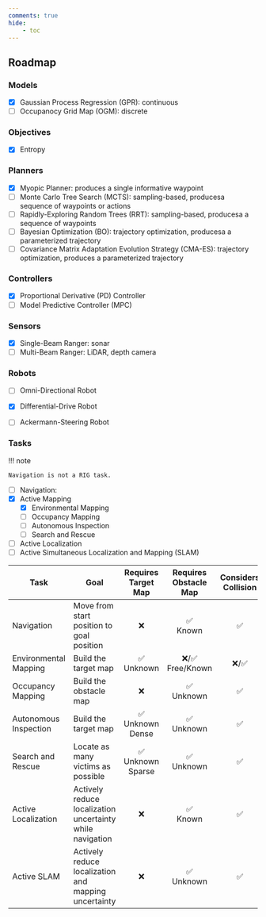 ```yaml
---
comments: true
hide:
    - toc
---
```



## Roadmap

### Models

- [x] Gaussian Process Regression (GPR): continuous
- [ ] Occupanocy Grid Map (OGM): discrete

### Objectives

- [x] Entropy

### Planners

- [x] Myopic Planner: produces a single informative waypoint
- [ ] Monte Carlo Tree Search (MCTS): sampling-based, producesa sequence of waypoints or actions
- [ ] Rapidly-Exploring Random Trees (RRT): sampling-based, producesa a sequence of waypoints
- [ ] Bayesian Optimization (BO): trajectory optimization, producesa a parameterized trajectory
- [ ] Covariance Matrix Adaptation Evolution Strategy (CMA-ES): trajectory optimization, produces a parameterized trajectory

### Controllers

- [x] Proportional Derivative (PD) Controller
- [ ] Model Predictive Controller (MPC)

### Sensors

- [x] Single-Beam Ranger: sonar
- [ ] Multi-Beam Ranger: LiDAR, depth camera

### Robots

- [ ] Omni-Directional Robot
- [x] Differential-Drive Robot
- [ ] Ackermann-Steering Robot


### Tasks

!!! note

    Navigation is not a RIG task.

- [ ] Navigation:
- [x] Active Mapping
    - [x] Environmental Mapping
    - [ ] Occupancy Mapping
    - [ ] Autonomous Inspection
    - [ ] Search and Rescue
- [ ] Active Localization
- [ ] Active Simultaneous Localization and Mapping (SLAM)

| Task | Goal | Requires Target Map | Requires Obstacle Map | Considers Collision | Localization Algorithm | Mapping Algorithm |
| ---- | ---- | :-----------------: | :-------------------: | :-----------------: | :--------------------: | :---------------: |
| Navigation | Move from start position to goal position | ❌ | ✅ </br> Known | ✅ | ❌ | ❌ |
| Environmental Mapping | Build the target map | ✅ </br> Unknown | ❌/✅ <br/> Free/Known | ❌/✅ | ❌ | ✅ |
| Occupancy Mapping | Build the obstacle map | ❌ | ✅ </br> Unknown | ✅ | ❌ | ✅ |
| Autonomous Inspection | Build the target map | ✅ </br> Unknown </br> Dense  | ✅ </br> Unknown | ✅ | ❌ | ✅ |
| Search and Rescue | Locate as many victims as possible | ✅ </br> Unknown </br> Sparse | ✅ </br> Unknown | ✅ | ❌ | ✅ |
| Active Localization | Actively reduce localization uncertainty while navigation | ❌ | ✅ </br> Known | ✅ | ✅ | ❌ |
| Active SLAM | Actively reduce localization and mapping uncertainty | ❌ | ✅ </br> Unknown | ✅ | ✅ | ✅ |
